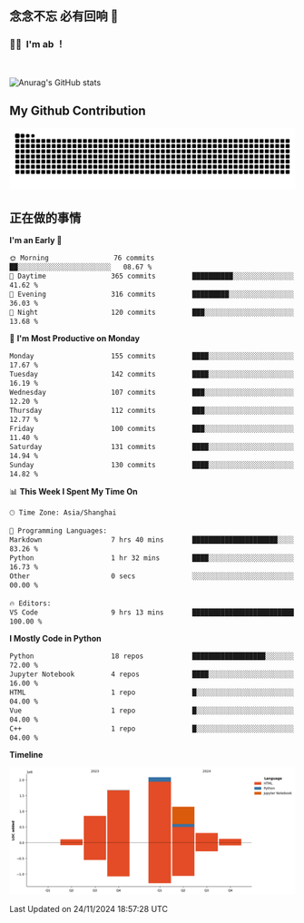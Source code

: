 ## 念念不忘 必有回响  👋
### 👨‍🔧&nbsp;&nbsp;I'm ab ！

<br>

![Anurag's GitHub stats](https://github-readme-stats.vercel.app/api?username=abinzzz&count_private=true&show_icons=true&theme=tokyonight)


## My Github Contribution
![](https://github.com/abinzzz/abinzzz/blob/output/github-contribution-grid-snake.svg)

## 正在做的事情

<!--START_SECTION:waka-->
**I'm an Early 🐤** 

```text
🌞 Morning                76 commits          ██░░░░░░░░░░░░░░░░░░░░░░░   08.67 % 
🌆 Daytime                365 commits         ██████████░░░░░░░░░░░░░░░   41.62 % 
🌃 Evening                316 commits         █████████░░░░░░░░░░░░░░░░   36.03 % 
🌙 Night                  120 commits         ███░░░░░░░░░░░░░░░░░░░░░░   13.68 % 
```
📅 **I'm Most Productive on Monday** 

```text
Monday                   155 commits         ████░░░░░░░░░░░░░░░░░░░░░   17.67 % 
Tuesday                  142 commits         ████░░░░░░░░░░░░░░░░░░░░░   16.19 % 
Wednesday                107 commits         ███░░░░░░░░░░░░░░░░░░░░░░   12.20 % 
Thursday                 112 commits         ███░░░░░░░░░░░░░░░░░░░░░░   12.77 % 
Friday                   100 commits         ███░░░░░░░░░░░░░░░░░░░░░░   11.40 % 
Saturday                 131 commits         ████░░░░░░░░░░░░░░░░░░░░░   14.94 % 
Sunday                   130 commits         ████░░░░░░░░░░░░░░░░░░░░░   14.82 % 
```


📊 **This Week I Spent My Time On** 

```text
🕑︎ Time Zone: Asia/Shanghai

💬 Programming Languages: 
Markdown                 7 hrs 40 mins       █████████████████████░░░░   83.26 % 
Python                   1 hr 32 mins        ████░░░░░░░░░░░░░░░░░░░░░   16.73 % 
Other                    0 secs              ░░░░░░░░░░░░░░░░░░░░░░░░░   00.00 % 

🔥 Editors: 
VS Code                  9 hrs 13 mins       █████████████████████████   100.00 % 
```

**I Mostly Code in Python** 

```text
Python                   18 repos            ██████████████████░░░░░░░   72.00 % 
Jupyter Notebook         4 repos             ████░░░░░░░░░░░░░░░░░░░░░   16.00 % 
HTML                     1 repo              █░░░░░░░░░░░░░░░░░░░░░░░░   04.00 % 
Vue                      1 repo              █░░░░░░░░░░░░░░░░░░░░░░░░   04.00 % 
C++                      1 repo              █░░░░░░░░░░░░░░░░░░░░░░░░   04.00 % 
```



**Timeline**

![Lines of Code chart](https://raw.githubusercontent.com/abinzzz/abinzzz/main/assets/bar_graph.png)


 Last Updated on 24/11/2024 18:57:28 UTC
<!--END_SECTION:waka-->


